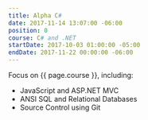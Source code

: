 ```yaml
---
title: Alpha C#
date: 2017-11-14 13:07:00 -06:00
position: 0
course: C# and .NET
startDate: 2017-10-03 01:00:00 -05:00
endDate: 2017-11-22 00:00:00 -06:00
---
```


Focus on {{ page.course }}, including:

* JavaScript and ASP.NET MVC
* ANSI SQL and Relational Databases
* Source Control using Git
